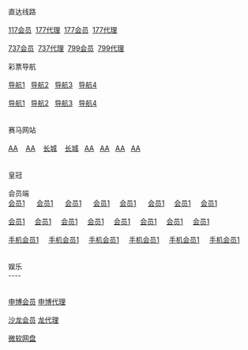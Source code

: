 

<p>直达线路<br>
<br>
<a href="http://52.74.213.211:7211/jini32990f/user/login.html" target="_blank">117会员</a>&nbsp;&nbsp;<a href="http://52.74.213.211:7211/jini32990a/account/login.html" target="_blank">177代理</a>&nbsp;&nbsp;<a href="http://52.74.213.211:7219/msrtp53818f/user/login.html" target="_blank">177会员</a>&nbsp;&nbsp;<a href="http://52.74.213.211:7219/msrtp53818a/account/login.html" target="_blank">177代理</a><br>
<br>
<a href="http://52.74.213.211:7211/jini32990f/user/login.html" target="_blank">737会员</a>&nbsp;&nbsp;<a href="http://52.74.213.211:7211/jini32990a/account/login.html" target="_blank">737代理</a>&nbsp;&nbsp;<a href="http://52.74.213.211:7219/msrtp53818f/user/login.html" target="_blank">799会员</a>&nbsp;&nbsp;<a href="http://52.74.213.211:7219/msrtp53818a/account/login.html" target="_blank">799代理</a><br>
<br>
彩票导航 <br>
<br>
<a href="http://1.bb5522.ws" target="_blank">导航1</a>&nbsp;&nbsp;&nbsp;<a href="http://2.bb5522.ws" target="_blank">导航2</a>&nbsp;&nbsp;&nbsp;<a href="http://3.bb5522.ws" target="_blank">导航3</a>&nbsp;&nbsp;&nbsp;<a href="http://5.bb5522.ws" target="_blank">导航4</a><br>
<br>
<a href="http://1.bb6688.ws" target="_blank">导航1</a>&nbsp;&nbsp;&nbsp;<a href="http://2.bb5522.ws" target="_blank">导航2</a>&nbsp;&nbsp;&nbsp;<a href="http://3.bb5522.ws" target="_blank">导航3</a>&nbsp;&nbsp;&nbsp;<a href="http://5.bb5522.ws" target="_blank">导航4</a><br>
&nbsp;&nbsp; <br>
<br>
赛马网站<br>
<br>
<a href="http://cc59.net" target="_blank">AA</a>&nbsp;&nbsp;&nbsp; <a href="http://aa138.net" target="_blank">AA</a> &nbsp;&nbsp;&nbsp;<a href="http://ctb988.com" target="_blank">长城</a>&nbsp;&nbsp;&nbsp;
<a href="http://ctb988.net" target="_blank">长城</a>&nbsp;&nbsp;&nbsp;<a href="http://cc59.net" target="_blank">AA</a>&nbsp;&nbsp;&nbsp;<a href="http://cc59.net" target="_blank">AA</a>&nbsp;&nbsp;&nbsp;<a href="http://cc59.net" target="_blank">AA</a>&nbsp;&nbsp;&nbsp;<a href="http://cc59.net" target="_blank">AA</a><br><br>
<br>
皇冠<br>
<br>
会员端<br>
<a href="http:hg0088.com" target="_blank">会员1</a>&nbsp; &nbsp; &nbsp; <a href="http:hg0088.com" target="_blank">会员1</a>&nbsp; &nbsp; &nbsp; <a href="http:hg0088.com" target="_blank">会员1</a>&nbsp; &nbsp; &nbsp; <a href="http:hg0088.com" target="_blank">会员1</a>&nbsp; &nbsp; &nbsp;<a href="http:hg0088.com" target="_blank">会员1</a>&nbsp; &nbsp; &nbsp; <a href="http:hg0088.com" target="_blank">会员1</a>&nbsp; &nbsp; &nbsp;<a href="http:hg0088.com" target="_blank">会员1</a>&nbsp; &nbsp; &nbsp;<a href="http:hg0088.com" target="_blank">会员1</a><br>
<br>
<a href="http:hg0088.com" target="_blank">会员1</a>&nbsp; &nbsp; &nbsp;<a href="http:hg0088.com" target="_blank">会员1</a>&nbsp; &nbsp; &nbsp;<a href="http:hg0088.com" target="_blank">会员1</a>&nbsp; &nbsp; &nbsp;<a href="http:hg0088.com" target="_blank">会员1</a>&nbsp; &nbsp; &nbsp;<a href="http:hg0088.com" target="_blank">会员1</a>&nbsp; &nbsp; &nbsp;<a href="http:hg0088.com" target="_blank">会员1</a>&nbsp; &nbsp; &nbsp;<a href="http:hg0088.com" target="_blank">会员1</a>&nbsp; &nbsp; &nbsp;<a href="http:hg0088.com" target="_blank">会员1</a><br>
<br>
<a href="http:hg0088.com" target="_blank">手机会员1</a>&nbsp; &nbsp; &nbsp;<a href="http:hg0088.com" target="_blank">手机会员1</a>&nbsp; &nbsp; &nbsp;<a href="http:hg0088.com" target="_blank">手机会员1</a>&nbsp; &nbsp; &nbsp;<a href="http:hg0088.com" target="_blank">手机会员1</a>&nbsp; &nbsp; &nbsp;<a href="http:hg0088.com" target="_blank">手机会员1</a>&nbsp; &nbsp; &nbsp;<a href="http:hg0088.com" target="_blank">手机会员1</a><br>
<br>



<br>
娱乐<br>
----<br>
<br>
<br>
<a href="http://msc11.com" target="_blank">申博会员</a> <a href="http://msc11.net" target="_blank">申博代理</a><br>
<br>
<a href="http://sa36.com" target="_blank">沙龙会员</a> <a href="http://sa36.net" target="_blank">龙代理</a><br>
<br>
<a href="https://onedrive.live.com/redir?resid=F5B0090663FEEADA!742" target="_blank">微软网盘</a><br>
<br>
　</p>




</body>

</html>
